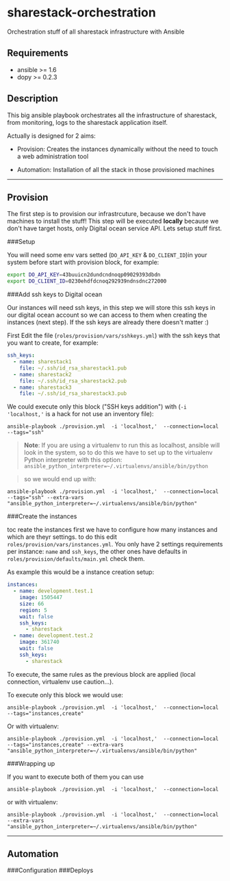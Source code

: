 sharestack-orchestration
========================

Orchestration stuff of all sharestack infrastructure with Ansible

Requirements
------------

* ansible >= 1.6
* dopy >= 0.2.3

Description
-----------

This big ansible playbook orchestrates all the infrastructure of sharestack,
from monitoring, logs to the sharestack application itself.

Actually is designed for 2 aims:

* Provision: Creates the instances dynamically without the need to
touch a web administration tool

* Automation: Installation of all the stack in those provisioned machines

---

Provision
-------------

The first step is to provision our infrastrcuture, because we don't have machines
to install the stuff! 
This step will be executed **locally** because we don't have target hosts, only 
Digital ocean service API. Lets setup stuff first.

###Setup

You will need some env vars setted (`DO_API_KEY` & `DO_CLIENT_ID`)in your
system before start with provision block, for example:

```bash
export DO_API_KEY=43buuicn2dundcndnoqp09029393dbdn
export DO_CLIENT_ID=0230ehdfdcnoq292939ndnsdnc272000
```

###Add ssh keys to Digital ocean

Our instances will need ssh keys, in this step we will store this ssh keys in
our digital ocean account so we can access to them when creating the instances
(next step). If the ssh keys are already there doesn't matter :)

First Edit the file (`roles/provision/vars/sshkeys.yml`) with the ssh keys that
you want to create, for example:

```yaml
ssh_keys:
  - name: sharestack1
    file: ~/.ssh/id_rsa_sharestack1.pub
  - name: sharestack2
    file: ~/.ssh/id_rsa_sharestack2.pub
  - name: sharestack3
    file: ~/.ssh/id_rsa_sharestack3.pub
```

We could execute only this block ("SSH keys addition") with
(`-i 'localhost,'` is a hack for not use an inventory file):

```
ansible-playbook ./provision.yml  -i 'localhost,'  --connection=local  --tags="ssh"
```

> **Note**: If you are using a virtualenv to run this as localhost, ansible will look
in the system, so to do this we have to set up to the virtualenv Python
interpreter with this option: `ansible_python_interpreter=~/.virtualenvs/ansible/bin/python`

> so we would end up with:

```
ansible-playbook ./provision.yml  -i 'localhost,'  --connection=local  --tags="ssh" --extra-vars "ansible_python_interpreter=~/.virtualenvs/ansible/bin/python"
```

###Create the instances

toc reate the instances first we have to configure how many instances and which
are theyr settings. to do this edit `roles/provision/vars/instances.yml`. You
only have 2 settings requirements per instance: `name` and `ssh_keys`, the other
ones have defaults in `roles/provision/defaults/main.yml` check them.

As example this would be a instance creation setup:

```yaml
instances:
  - name: development.test.1
    image: 1505447
    size: 66
    region: 5
    wait: false
    ssh_keys:
      - sharestack
  - name: development.test.2
    image: 361740
    wait: false
    ssh_keys:
      - sharestack
```

To execute, the same rules as the previous block are applied (local connection,
virtualenv use caution...).

To execute only this block we would use:

```
ansible-playbook ./provision.yml  -i 'localhost,'  --connection=local  --tags="instances,create"
```

Or with virtualenv:

```
ansible-playbook ./provision.yml  -i 'localhost,'  --connection=local  --tags="instances,create" --extra-vars "ansible_python_interpreter=~/.virtualenvs/ansible/bin/python"
```

###Wrapping up

If you want to execute both of them you can use

```
ansible-playbook ./provision.yml  -i 'localhost,'  --connection=local
```

or with virtualenv:

```
ansible-playbook ./provision.yml  -i 'localhost,'  --connection=local --extra-vars "ansible_python_interpreter=~/.virtualenvs/ansible/bin/python"
```


---

Automation
----------

###Configuration
###Deploys

